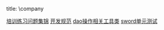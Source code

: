 title: \company 

[培训练习问题集锦](/pages/dokuwiki/company/培训练习问题集锦)
[开发规范](/pages/dokuwiki/company/开发规范)
[dao操作相关工具类](/pages/dokuwiki/company/dao操作相关工具类)
[sword单元测试](/pages/dokuwiki/company/sword单元测试)
